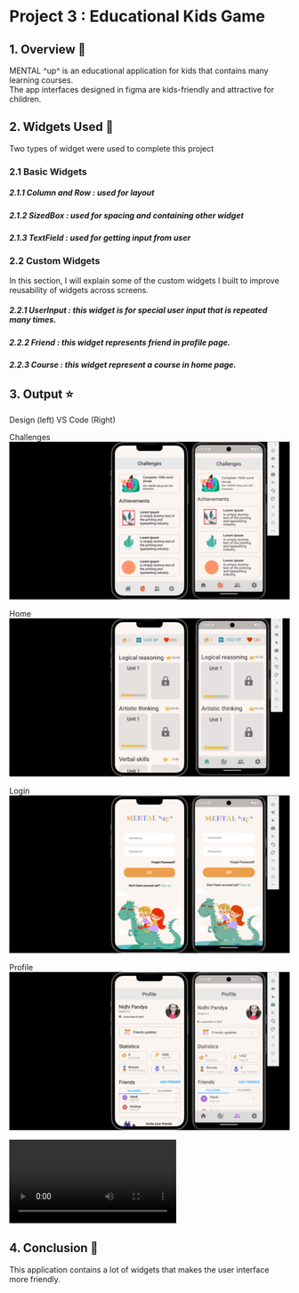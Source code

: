 # Project 3 : Educational Kids Game

## 1. Overview 📖
MENTAL ^up^ is an educational application for kids that contains many learning courses.\
The app interfaces designed in figma are kids-friendly and attractive for children.

## 2. Widgets Used 🎨
Two types of widget were used to complete this project

### 2.1 Basic Widgets
##### 2.1.1 Column and Row : used for layout
##### 2.1.2 SizedBox : used for spacing and containing other widget
##### 2.1.3 TextField : used for getting input from user

### 2.2 Custom Widgets
In this section, I will explain some of the custom widgets I built to improve\
reusability of widgets across screens.

##### 2.2.1 UserInput : this widget is for special user input that is repeated many times.
##### 2.2.2 Friend : this widget represents friend in profile page.
##### 2.2.3 Course : this widget represent a course in home page.

## 3. Output ⭐
Design (left) VS Code (Right)

Challenges
![alt text](readme_media/challenges_design_vs_code.png)

Home
![alt text](readme_media/home_design_vs_code.png)

Login
![alt text](readme_media/login_design_vs_code.png)

Profile
![alt text](readme_media/profile_design_vs_code.png)

<video controls src="readme_media/results.mp4" title="Title"></video>

## 4. Conclusion 🏁
This application contains a lot of widgets that makes the user interface more friendly.